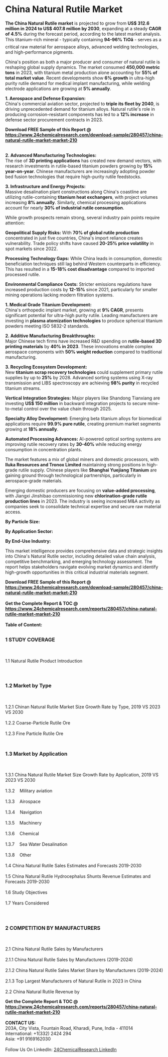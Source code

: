 <h1>China Natural Rutile Market</h1><p><strong>The China Natural Rutile market</strong> is projected to grow from <strong>US$ 312.6 million in 2024 to US$ 407.8 million by 2030</strong>, expanding at a steady <strong>CAGR of 4.5%</strong> during the forecast period, according to the latest market analysis. This titanium-rich mineral - typically containing <strong>94-96% TiOâ</strong> - serves as a critical raw material for aerospace alloys, advanced welding technologies, and high-performance pigments.</p><p>China's position as both a major producer and consumer of natural rutile is reshaping global supply dynamics. The market consumed <strong>450,000 metric tons</strong> in 2023, with titanium metal production alone accounting for <strong>55% of total market value</strong>. Recent developments show <strong>6% growth</strong> in ultra-high purity rutile demand for medical implant manufacturing, while welding electrode applications are growing at <strong>5% annually</strong>.</p><p><strong>1. Aerospace and Defense Expansion:</strong><br>
China's commercial aviation sector, projected to <strong>triple its fleet by 2040</strong>, is driving unprecedented demand for titanium alloys. Natural rutile's role in producing corrosion-resistant components has led to a <strong>12% increase</strong> in defense sector procurement contracts in 2023.</p><div><b>Download FREE Sample of this Report @ 
            <a href="https://www.24chemicalresearch.com/download-sample/280457/china-natural-rutile-market-market-210">
            https://www.24chemicalresearch.com/download-sample/280457/china-natural-rutile-market-market-210</a></b></div><br><p><strong>2. Advanced Manufacturing Technologies:</strong><br>
The rise of <strong>3D printing applications</strong> has created new demand vectors, with research investments in rutile-based titanium powders growing by <strong>15% year-on-year</strong>. Chinese manufacturers are increasingly adopting powder bed fusion technologies that require high-purity rutile feedstocks.</p><p><strong>3. Infrastructure and Energy Projects:</strong><br>
Massive desalination plant constructions along China's coastline are utilizing rutile-containing <strong>titanium heat exchangers</strong>, with project volumes increasing <strong>8% annually</strong>. Similarly, chemical processing applications account for nearly <strong>30% of industrial rutile consumption</strong>.</p><p>While growth prospects remain strong, several industry pain points require attention:</p><p><strong>Geopolitical Supply Risks:</strong> With <strong>70% of global rutile production</strong> concentrated in just five countries, China's import reliance creates vulnerability. Trade policy shifts have caused <strong>20-25% price volatility</strong> in spot markets since 2022.</p><p><strong>Processing Technology Gaps:</strong> While China leads in consumption, domestic beneficiation techniques still lag behind Western counterparts in efficiency. This has resulted in a <strong>15-18% cost disadvantage</strong> compared to imported processed rutile.</p><p><strong>Environmental Compliance Costs:</strong> Stricter emissions regulations have increased production costs by <strong>12-15%</strong> since 2021, particularly for smaller mining operations lacking modern filtration systems.</p><p><strong>1. Medical Grade Titanium Development:</strong><br>
China's orthopedic implant market, growing at <strong>9% CAGR</strong>, presents significant potential for ultra-high purity rutile. Leading manufacturers are investing in <strong>plasma atomization technologies</strong> to produce spherical titanium powders meeting ISO 5832-2 standards.</p><p><strong>2. Additive Manufacturing Breakthroughs:</strong><br>
Major Chinese tech firms have increased R&amp;D spending on <strong>rutile-based 3D printing materials</strong> by <strong>40% in 2023</strong>. These innovations enable complex aerospace components with <strong>50% weight reduction</strong> compared to traditional manufacturing.</p><p><strong>3. Recycling Ecosystem Development:</strong><br>
New <strong>titanium scrap recovery technologies</strong> could supplement primary rutile supplies by up to <strong>25%</strong> by 2028. Advanced sorting systems using X-ray transmission and LIBS spectroscopy are achieving <strong>98% purity</strong> in recycled titanium streams.</p><p><strong>Vertical Integration Strategies:</strong> Major players like Shandong Tianxiang are investing <strong>US$ 150 million</strong> in backward integration projects to secure mine-to-metal control over the value chain through 2025.</p><p><strong>Specialty Alloy Development:</strong> Emerging beta titanium alloys for biomedical applications require <strong>99.9% pure rutile</strong>, creating premium market segments growing at <strong>18% annually</strong>.</p><p><strong>Automated Processing Advances:</strong> AI-powered optical sorting systems are improving rutile recovery rates by <strong>30-40%</strong> while reducing energy consumption in concentration plants.</p><p>The market features a mix of global miners and domestic processors, with <strong>Iluka Resources and Tronox Limited</strong> maintaining strong positions in high-grade rutile supply. Chinese players like <strong>Shanghai Yuejiang Titanium</strong> are gaining ground through technological partnerships, particularly in aerospace-grade materials.</p><p>Emerging domestic producers are focusing on <strong>value-added processing</strong>, with Jiangxi Jinshibao commissioning new <strong>chlorination-grade rutile production lines</strong> in 2023. The industry is seeing increased M&amp;A activity as companies seek to consolidate technical expertise and secure raw material access.</p><p><strong>By Particle Size:</strong></p><p><strong>By Application Sector:</strong></p><p><strong>By End-Use Industry:</strong></p><p>This market intelligence provides comprehensive data and strategic insights into China's Natural Rutile sector, including detailed value chain analysis, competitive benchmarking, and emerging technology assessment. The report helps stakeholders navigate evolving market dynamics and identify high-growth opportunities in this critical industrial materials segment.</p><div><b>Download FREE Sample of this Report @ 
            <a href="https://www.24chemicalresearch.com/download-sample/280457/china-natural-rutile-market-market-210">
            https://www.24chemicalresearch.com/download-sample/280457/china-natural-rutile-market-market-210</a></b></div><br><div><b>Get the Complete Report & TOC @ 
            <a href="https://www.24chemicalresearch.com/reports/280457/china-natural-rutile-market-market-210">
            https://www.24chemicalresearch.com/reports/280457/china-natural-rutile-market-market-210</a></b></div><br>
            <b>Table of Content:</b><p><h2><span style="font-size:16px"><strong>1 STUDY COVERAGE</strong></span></h2><br />
<p>1.1 Natural Rutile Product Introduction</p><br />
<h2><span style="font-size:16px"><strong>1.2 Market by Type</strong></span></h2><br />
<p>1.2.1 Chinan Natural Rutile Market Size Growth Rate by Type, 2019 VS 2023 VS 2030<br /><br />
1.2.2 Coarse-Particle Rutile Ore&nbsp;&nbsp; &nbsp;<br /><br />
1.2.3 Fine Particle Rutile Ore<br /><br />
<h2><span style="font-size:16px"><strong>1.3 Market by Application</strong></span></h2><br />
<p>1.3.1 China Natural Rutile Market Size Growth Rate by Application, 2019 VS 2023 VS 2030<br /><br />
1.3.2&nbsp;&nbsp; &nbsp;Military aviation<br /><br />
1.3.3&nbsp;&nbsp; &nbsp;Airospace<br /><br />
1.3.4&nbsp;&nbsp; &nbsp;Navigation<br /><br />
1.3.5&nbsp;&nbsp; &nbsp;Machinery<br /><br />
1.3.6&nbsp;&nbsp; &nbsp;Chemical<br /><br />
1.3.7&nbsp;&nbsp; &nbsp;Sea Water Desalination<br /><br />
1.3.8&nbsp;&nbsp; &nbsp;Other<br /><br />
1.4 China Natural Rutile Sales Estimates and Forecasts 2019-2030<br /><br />
1.5 China Natural Rutile Hydrocephalus Shunts Revenue Estimates and Forecasts 2019-2030<br /><br />
1.6 Study Objectives<br /><br />
1.7 Years Considered</p><br />
<h2><span style="font-size:16px"><strong>2 COMPETITION BY MANUFACTURERS</strong></span></h2><br />
<p>2.1 China Natural Rutile Sales by Manufacturers<br /><br />
2.1.1 China Natural Rutile Sales by Manufacturers (2019-2024)<br /><br />
2.1.2 China Natural Rutile Sales Market Share by Manufacturers (2019-2024)<br /><br />
2.1.3 Top Largest Manufacturers of Natural Rutile in 2023 in China<br /><br />
2.2 China Natural Rutile Revenue by </p><div><b>Get the Complete Report & TOC @ 
            <a href="https://www.24chemicalresearch.com/reports/280457/china-natural-rutile-market-market-210">
            https://www.24chemicalresearch.com/reports/280457/china-natural-rutile-market-market-210</a></b></div><br><b>CONTACT US:</b><br>
            203A, City Vista, Fountain Road, Kharadi, Pune, India - 411014<br>
            International: +1(332) 2424 294<br>
            Asia: +91 9169162030 <br><br>
            Follow Us On LinkedIn: <a href="https://www.linkedin.com/company/24chemicalresearch/">24ChemicalResearch LinkedIn</a>